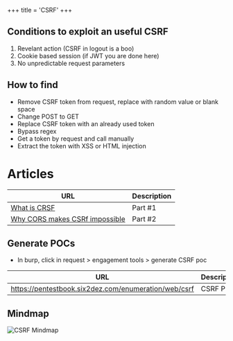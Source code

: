 +++
title = 'CSRF'
+++


## Conditions to exploit an useful CSRF

1. Revelant action (CSRF in logout is a boo)
2. Cookie based session (if JWT you are done here)
3. No unpredictable request parameters

## How to find

- Remove CSRF token from request, replace with random value or blank space
- Change POST to GET
- Replace CSRF token with an already used token
- Bypass regex
- Get a token by request and call manually
- Extract the token with XSS or HTML injection

# Articles

| URL | Description |
|---|---|
| [What is CRSF](https://kernelpanic.cryptid.fr/en/blog/nonsense-mayhem-samesite-cors-and-csrf) | Part #1 |
| [Why CORS makes CSRf impossible](https://kernelpanic.cryptid.fr/en/blog/nonsense-mayhem-samesite-cors-and-csrf-part-2) | Part #2 |

## Generate POCs

- In burp, click in request > engagement tools > generate CSRF poc

| URL | Description | 
|---|---|
| https://pentestbook.six2dez.com/enumeration/web/csrf | CSRF POCs |

## Mindmap

![CSRF Mindmap](/csrf_mindmap.png)
